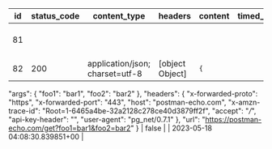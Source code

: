 | id | status_code | content_type                    | headers         | content | timed_out | error_msg           | created |
| -- | ----------- | ------------------------------- | --------------- | ------- | --------- | ------------------- | ------- |
| 81 |             |                                 |                 |         |           | Timeout was reached | 2023-05-18 04:01:07.054579+00 |
| 82 | 200         | application/json; charset=utf-8 | [object Object] | <pre>{
  "args": {
    "foo1": "bar1",
    "foo2": "bar2"
  },
  "headers": {
    "x-forwarded-proto": "https",
    "x-forwarded-port": "443",
    "host": "postman-echo.com",
    "x-amzn-trace-id": "Root=1-6465a4be-32a2128c278ce40d3879ff2f",
    "accept": "*/*",
    "api-key-header": "<API KEY>",
    "user-agent": "pg_net/0.7.1"
  },
  "url": "https://postman-echo.com/get?foo1=bar1&foo2=bar2"
}</pre> | false     |                     | 2023-05-18 04:08:30.839851+00 |
